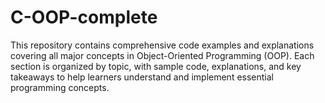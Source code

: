 # C-OOP-complete
This repository contains comprehensive code examples and explanations covering all major concepts in Object-Oriented Programming (OOP). Each section is organized by topic, with sample code, explanations, and key takeaways to help learners understand and implement essential programming concepts.
